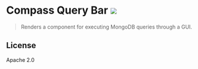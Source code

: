 # Compass Query Bar [![][travis_img]][travis_url]

> Renders a component for executing MongoDB queries through a GUI.

## License

Apache 2.0

[travis_img]: https://travis-ci.com/10gen/compass-query-bar.svg?token=ezEB2TnpPiu7XLo6ByZp&branch=master
[travis_url]: https://travis-ci.com/10gen/query-bar

